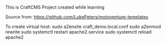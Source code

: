 This is CraftCMS Project created while learning

Source from: https://github.com/LukePeters/motoventure-templates



To create virtual host:
sudo a2ensite craft_demo.local.conf
sudo a2enmod rewrite
sudo systemctl restart apache2.service
sudo systemctl reload apache2

 